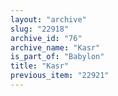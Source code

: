 ```yaml
---
layout: "archive"
slug: "22918"
archive_id: "76"
archive_name: "Kasr"
is_part_of: "Babylon"
title: "Kasr"
previous_item: "22921"
---
```

